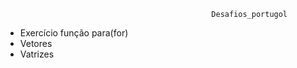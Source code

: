                                                  Desafios_portugol

- Exercício função para(for)
- Vetores
- Vatrizes
